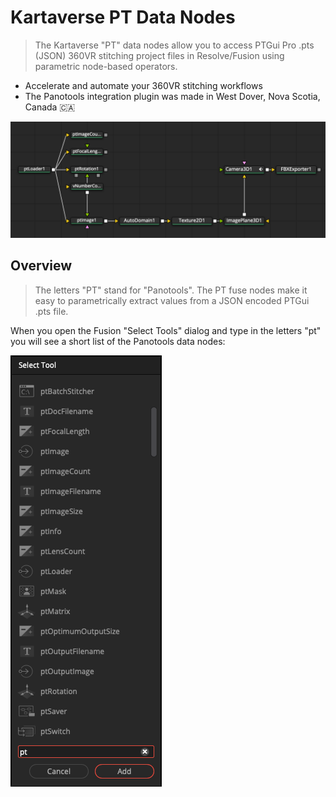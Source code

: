 # Kartaverse PT Data Nodes

> The Kartaverse "PT" data nodes allow you to access PTGui Pro .pts (JSON) 360VR stitching project files in Resolve/Fusion using parametric node-based operators.

- Accelerate and automate your 360VR stitching workflows
- The Panotools integration plugin was made in West Dover, Nova Scotia, Canada 🇨🇦

![FBX Export Example](Images/pt-nodes-splash.png)

## Overview

> The letters "PT" stand for "Panotools". The PT fuse nodes make it easy to parametrically extract values from a JSON encoded PTGui .pts file.

When you open the Fusion "Select Tools" dialog and type in the letters "pt" you will see a short list of the Panotools data nodes:

![Select Tool Dialog](Images/tip-selecttool.png)
